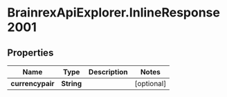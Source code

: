 # BrainrexApiExplorer.InlineResponse2001

## Properties
Name | Type | Description | Notes
------------ | ------------- | ------------- | -------------
**currencypair** | **String** |  | [optional] 


